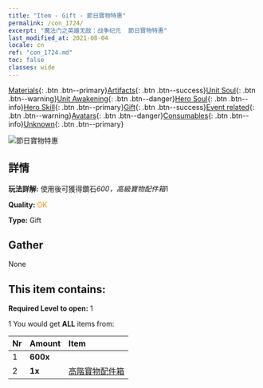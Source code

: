 ```yaml
---
title: "Item - Gift - 節日寶物特惠"
permalink: /con_1724/
excerpt: "魔法门之英雄无敌：战争纪元  節日寶物特惠"
last_modified_at: 2021-08-04
locale: cn
ref: "con_1724.md"
toc: false
classes: wide
---
```

 [Materials](/ItemsCN/){: .btn .btn--primary}[Artifacts](/ItemsCN/Artifacts/){: .btn .btn--success}[Unit Soul](/ItemsCN/UnitSoul/){: .btn .btn--warning}[Unit Awakening](/ItemsCN/UnitAwakening/){: .btn .btn--danger}[Hero Soul](/ItemsCN/HeroSoul/){: .btn .btn--info}[Hero Skill](/ItemsCN/HeroSkill/){: .btn .btn--primary}[Gift](/ItemsCN/Gift/){: .btn .btn--success}[Event related](/ItemsCN/Events/){: .btn .btn--warning}[Avatars](/ItemsCN/Avatars/){: .btn .btn--danger}[Consumables](/ItemsCN/Consumables/){: .btn .btn--info}[Unknown](/ItemsCN/Unknown/){: .btn .btn--primary}

 ![節日寶物特惠](/images/t/i_907102.png)

## 詳情
 **玩法詳解:** 使用後可獲得鑽石*600，高級寶物配件箱*1

 **Quality:** <span style="color: #FF8C00">OK</span>

 **Type:** Gift

## Gather

  None

## This item contains:

 **Required Level to open:** 1

 1 You would get **ALL** items  from:

  | Nr | Amount |     Item    |
  |:---|:-------|:------------|
  | 1 |  **600x** | <i class="fas fa-gem"/> |  | 
  | 2 |  **1x** | [高階寶物配件箱](/cn/Items/con_1433/) |  | 
